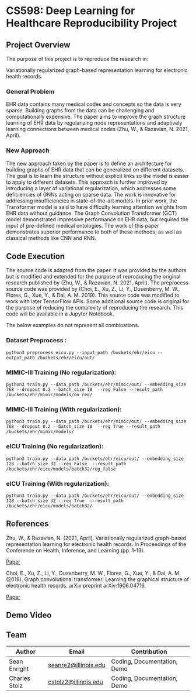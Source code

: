 # CS598: Deep Learning for Healthcare Reproducibility Project

## Project Overview
The purpose of this project is to reproduce the research in:

Variationally regularized graph-based representation learning for electronic health records.

### General Problem
EHR data contains many medical codes and concepts
so the data is very sparse. Building graphs
from the data can be challenging and computationally
expensive. The paper aims to improve the
graph structure learning of EHR data by regularizing
node representations and adaptively learning
connections between medical codes (Zhu, W., & Razavian, N. 2021, April).

### New Approach
The new approach taken by the paper is to define
an architecture for building graphs of EHR data
that can be generalized on different datasets. The
goal is to learn the structure without explicit links
so the model is easier to apply to different datasets.
This approach is further improved by introducing a
layer of variational regularization, which addresses
some deficiencies of GNNs acting on sparse data.
The work is innovative for addressing insufficiencies
in state-of-the-art models. In prior work, the
Transformer model is said to have difficulty learning
attention weights from EHR data without guidance.
The Graph Convolution Transformer (GCT)
model demonstrated impressive performance on
EHR data, but required the input of pre-defined
medical ontologies. The work of this paper demonstrates
superior performance to both of these methods,
as well as classical methods like CNN and
RNN.

## Code Execution

The source code is adapted from the paper. It was provided by the authors but is
modified and extended for the purpose of reproducing the original research
published by (Zhu, W., & Razavian, N. 2021, April). The preprocess source code 
was provided by (Choi, E., Xu, Z., Li, Y., Dusenberry, M. W., Flores, G., Xue, Y., & Dai, A. M. 2019). 
This source code was modified to work with later TensorFlow APIs. 
Some additional source code is original for the purpose of reducing the complexity
of reproducing the research. This code will be available in a Jupyter Notebook.

The below examples do not represent all combinations.

### Dataset Preprocess :
```
python3 preprocess_eicu.py --input_path /buckets/ehr/eicu --output_path /buckets/ehr/eicu/out/
```

### MIMIC-III Training (No regularization):
```
python3 train.py --data_path /buckets/ehr/mimic/out/ --embedding_size 768 --dropout 0.2 --batch_size 10  --reg False --result_path /buckets/ehr/mimic/models/no_reg/
```

### MIMIC-III Training (With regularization):
```
python3 train.py --data_path /buckets/ehr/mimic/out/ --embedding_size 768 --dropout 0.2 --batch_size 10  --reg True --result_path /buckets/ehr/mimic/models/
```

### eICU Training (No regularization):
```
python3 train.py --data_path /buckets/ehr/eicu/out/ --embedding_size 128 --batch_size 32 --reg False  --result_path /buckets/ehr/eicu/models/batch32/reg_false
```

### eICU Training (With regularization):
```
python3 train.py --data_path /buckets/ehr/eicu/out/ --embedding_size 128 --batch_size 32 --reg True  --result_path /buckets/ehr/eicu/models/batch32/
```

## References

Zhu, W., & Razavian, N. (2021, April). Variationally regularized graph-based representation learning for electronic health records. In Proceedings of the Conference on Health, Inference, and Learning (pp. 1-13).

[Paper](https://doi.org/10.1145/3450439.3451855)

Choi, E., Xu, Z., Li, Y., Dusenberry, M. W., Flores, G., Xue, Y., & Dai, A. M. (2019). Graph convolutional transformer: Learning the graphical structure of electronic health records. arXiv preprint arXiv:1906.04716.

[Paper](https://arxiv.org/pdf/1906.04716.pdf)


## Demo Video

## Team

| Author           | Email                   | Contribution
|------------------|-------------------------|------------
| Sean Enright | seanre2@illinois.edu  | Coding, Documentation, Demo
| Charles Stolz    | cstolz2@illinois.edu    | Coding, Documentation, Demo
